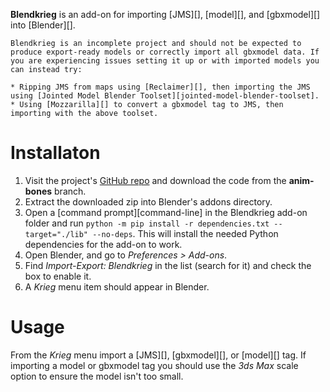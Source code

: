 **Blendkrieg** is an add-on for importing [JMS][], [model][], and [gbxmodel][] into [Blender][].

```.alert danger
Blendkrieg is an incomplete project and should not be expected to produce export-ready models or correctly import all gbxmodel data. If you are experiencing issues setting it up or with imported models you can instead try:

* Ripping JMS from maps using [Reclaimer][], then importing the JMS using [Jointed Model Blender Toolset][jointed-model-blender-toolset].
* Using [Mozzarilla][] to convert a gbxmodel tag to JMS, then importing with the above toolset.
```

# Installaton
1. Visit the project's [GitHub repo](https://github.com/Sigmmma/Blendkrieg/tree/anim-bones) and download the code from the **anim-bones** branch.
2. Extract the downloaded zip into Blender's addons directory.
3. Open a [command prompt][command-line] in the Blendkrieg add-on folder and run `python -m pip install -r dependencies.txt --target="./lib" --no-deps`. This will install the needed Python dependencies for the add-on to work.
4. Open Blender, and go to _Preferences > Add-ons_.
5. Find _Import-Export: Blendkrieg_ in the list (search for it) and check the box to enable it.
6. A _Krieg_ menu item should appear in Blender.

# Usage
From the _Krieg_ menu import a [JMS][], [gbxmodel][], or [model][] tag. If importing a model or gbxmodel tag you should use the _3ds Max_ scale option to ensure the model isn't too small.
